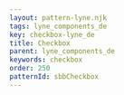 ```yaml
---
layout: pattern-lyne.njk
tags: lyne_components_de
key: checkbox-lyne_de
title: Checkbox
parent: lyne_components_de
keywords: checkbox
order: 250
patternId: sbbCheckbox
---
```

